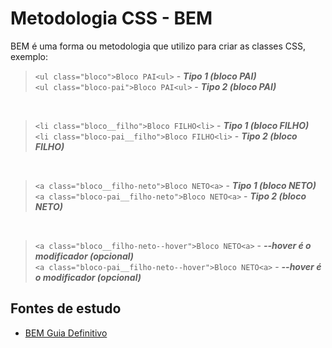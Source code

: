 # Metodologia CSS - BEM
BEM é uma forma ou metodologia que utilizo para criar as classes CSS, exemplo:

> ``<ul class="bloco">Bloco PAI<ul>``       - **_Tipo 1 (bloco PAI)_**<br>
> ``<ul class="bloco-pai">Bloco PAI<ul>``   - **_Tipo 2 (bloco PAI)_**

<br>

> ``<li class="bloco__filho">Bloco FILHO<li>``        - **_Tipo 1 (bloco FILHO)_**<br>
> ``<li class="bloco-pai__filho">Bloco FILHO<li>``    - **_Tipo 2 (bloco FILHO)_**

<br>

> ``<a class="bloco__filho-neto">Bloco NETO<a>``      - **_Tipo 1 (bloco NETO)_**<br>
> ``<a class="bloco-pai__filho-neto">Bloco NETO<a>``  - **_Tipo 2 (bloco NETO)_**

<br>

> ``<a class="bloco__filho-neto--hover">Bloco NETO<a>``      - **_--hover é o modificador (opcional)_**<br>
> ``<a class="bloco-pai__filho-neto--hover">Bloco NETO<a>``  - **_--hover é o modificador (opcional)_**

## Fontes de estudo
- [BEM Guia Definitivo](https://desenvolvimentoparaweb.com/css/bem/)
